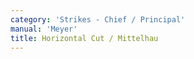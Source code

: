 ```yaml
---
category: 'Strikes - Chief / Principal'
manual: 'Meyer'
title: Horizontal Cut / Mittelhau
---
```


<link rel="import" href="/bower_components/polymer/polymer.html">
<link rel="import" href="shared-styles.html">

<dom-module id="{{ page.url | split:'/' | last | remove: '.html' }}-element">
  <template>
    <style include="shared-styles">
      :host {
        display: block;

        padding: 10px;
      }
    </style>

    <div class="card">
      <h1>{{ page.title }}</h1>
      <p>The Middle or Traversing Strike can execute most effects the Wrathful Strike can, the difference is only that while the Wrathful Strike is a forceful high point, the Diagonal Traverse is brought full on. How the upper lines are traversed is shown in both illustration C (background) and illustration G (background). Such lines are also applicable to Dusack.
      </p>

      <img style="width:400px;" class="card-image" src="/manuals/meyer/images/strikes/cutting_diagram_mittelhau.png">

      <img class="card-image" src="/manuals/meyer/images/Meyer_1570_Longsword_C.jpg">

      <img class="card-image" src="/manuals/meyer/images/Meyer_1570_Longsword_G.jpg">

    </div>
  </template>

  <script>
    Polymer({
      is: '{{ page.url | split:'/' | last | remove: '.html' }}-element',
    });
  </script>
</dom-module>